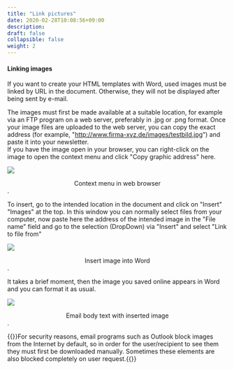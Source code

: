 ```yaml
---
title: "Link pictures"
date: 2020-02-28T10:08:56+09:00
description: 
draft: false
collapsible: false
weight: 2
---
```


#### Linking images

If you want to create your HTML templates with Word, used images must be linked by URL in the document. Otherwise, they will not be displayed after being sent by e-mail.

The images must first be made available at a suitable location, for example via an FTP program on a web server, preferably in .jpg or .png format. Once your image files are uploaded to the web server, you can copy the exact address (for example, "http://www.firma-xyz.de/images/testbild.jpg") and paste it into your newsletter.  
If you have the image open in your browser, you can right-click on the image to open the context menu and click "Copy graphic address" here.  

![](/images/connectornav/word_html/lp1.png)<center>Context menu in web browser</center>.

To insert, go to the intended location in the document and click on "Insert" "Images" at the top. In this window you can normally select files from your computer, now paste here the address of the intended image in the "File name" field and go to the selection (DropDown) via "Insert" and select "Link to file from"  

![](/images/connectornav/word_html/lp2.png)<center>Insert image into Word</center>.

It takes a brief moment, then the image you saved online appears in Word and you can format it as usual.

![](/images/connectornav/word_html/lp3.png)<center>Email body text with inserted image</center>.

{{<notice info>}}For security reasons, email programs such as Outlook block images from the Internet by default, so in order for the user/recipient to see them they must first be downloaded manually. Sometimes these elements are also blocked completely on user request.{{</notice>}}